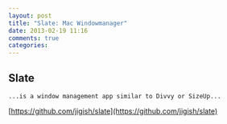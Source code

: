 ```yaml
---
layout: post
title: "Slate: Mac Windowmanager"
date: 2013-02-19 11:16
comments: true
categories: 
---
```

## Slate 

	...is a window management app similar to Divvy or SizeUp...

[https://github.com/jigish/slate](https://github.com/jigish/slate)
